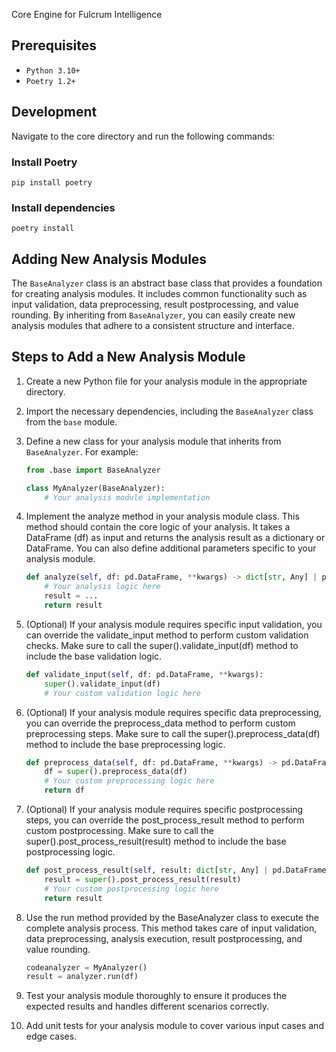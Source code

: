 Core Engine for Fulcrum Intelligence

## Prerequisites

- `Python 3.10+`
- `Poetry 1.2+`

## Development

Navigate to the core directory and run the following commands:

### Install Poetry

```shell
pip install poetry
```

### Install dependencies

```shell
poetry install
```

## Adding New Analysis Modules

The `BaseAnalyzer` class is an abstract base class that provides a foundation for creating analysis modules.
It includes common functionality such as input validation, data preprocessing, result postprocessing, and value
rounding.
By inheriting from `BaseAnalyzer`, you can easily create new analysis modules that adhere to a consistent structure and
interface.

## Steps to Add a New Analysis Module

1. Create a new Python file for your analysis module in the appropriate directory.

2. Import the necessary dependencies, including the `BaseAnalyzer` class from the `base` module.

3. Define a new class for your analysis module that inherits from `BaseAnalyzer`. For example:

   ```python
   from .base import BaseAnalyzer

   class MyAnalyzer(BaseAnalyzer):
       # Your analysis module implementation

4. Implement the analyze method in your analysis module class. This method should contain the core logic of your
   analysis. It takes a DataFrame (df) as input and returns the analysis result as a dictionary or DataFrame.
   You can also define additional parameters specific to your analysis module.
    ```python
    def analyze(self, df: pd.DataFrame, **kwargs) -> dict[str, Any] | pd.DataFrame:
        # Your analysis logic here
        result = ...
        return result
    ```

5. (Optional) If your analysis module requires specific input validation, you can override the validate_input method
   to perform custom validation checks. Make sure to call the super().validate_input(df) method to include the base
   validation logic.
    ```python
    def validate_input(self, df: pd.DataFrame, **kwargs):
        super().validate_input(df)
        # Your custom validation logic here
    ```

6. (Optional) If your analysis module requires specific data preprocessing, you can override the preprocess_data method
   to perform custom preprocessing steps. Make sure to call the super().preprocess_data(df) method to include the base
   preprocessing logic.
    ```python
    def preprocess_data(self, df: pd.DataFrame, **kwargs) -> pd.DataFrame:
        df = super().preprocess_data(df)
        # Your custom preprocessing logic here
        return df
    ```

7. (Optional) If your analysis module requires specific postprocessing steps, you can override the post_process_result
   method to perform custom postprocessing. Make sure to call the super().post_process_result(result) method to include
   the base postprocessing logic.
    ```python
    def post_process_result(self, result: dict[str, Any] | pd.DataFrame) -> dict[str, Any] | pd.DataFrame:
        result = super().post_process_result(result)
        # Your custom postprocessing logic here
        return result
    ```

8. Use the run method provided by the BaseAnalyzer class to execute the complete analysis process. This method takes
   care of input validation, data preprocessing, analysis execution, result postprocessing, and value rounding.
    ```python
    codeanalyzer = MyAnalyzer()
    result = analyzer.run(df)
    ```

9. Test your analysis module thoroughly to ensure it produces the expected results and handles different scenarios
   correctly.

10. Add unit tests for your analysis module to cover various input cases and edge cases.

